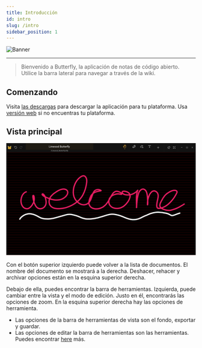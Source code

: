 ```yaml
---
title: Introducción
id: intro
slug: /intro
sidebar_position: 1
---
```


![Banner](/img/banner.png)

***

> Bienvenido a Butterfly, la aplicación de notas de código abierto.
> Utilice la barra lateral para navegar a través de la wiki.

## Comenzando

Visita [las descargas](/downloads) para descargar la aplicación para tu plataforma.
Usa [versión web](https://butterfly.linwood.dev) si no encuentras tu plataforma.

## Vista principal

![Vista principal](main.png)

Con el botón superior izquierdo puede volver a la lista de documentos. El nombre del documento se mostrará a la derecha. Deshacer, rehacer y archivar opciones están en la esquina superior derecha.

Debajo de ella, puedes encontrar la barra de herramientas. Izquierda, puede cambiar entre la vista y el modo de edición. Justo en él, encontrarás las opciones de zoom. En la esquina superior derecha hay las opciones de herramienta.

- Las opciones de la barra de herramientas de vista son el fondo, exportar y guardar.
- Las opciones de editar la barra de herramientas son las herramientas. Puedes encontrar [here](background) más.
